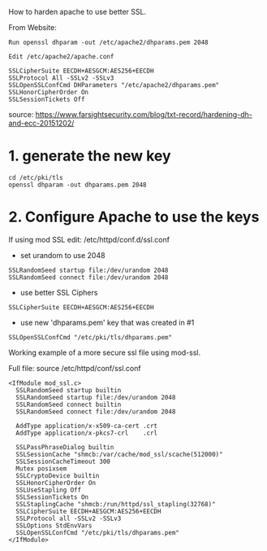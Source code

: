 
How to harden apache to use better SSL. 


From Website: 

```
Run openssl dhparam -out /etc/apache2/dhparams.pem 2048

Edit /etc/apache2/apache.conf

SSLCipherSuite EECDH+AESGCM:AES256+EECDH
SSLProtocol All -SSLv2 -SSLv3
SSLOpenSSLConfCmd DHParameters "/etc/apache2/dhparams.pem"
SSLHonorCipherOrder On
SSLSessionTickets Off
```

source: https://www.farsightsecurity.com/blog/txt-record/hardening-dh-and-ecc-20151202/


# 1. generate the new key

```
cd /etc/pki/tls
openssl dhparam -out dhparams.pem 2048
```

# 2. Configure Apache to use the keys 

If using mod SSL edit: /etc/httpd/conf.d/ssl.conf 

-  set urandom to use 2048

```
SSLRandomSeed startup file:/dev/urandom 2048
SSLRandomSeed connect file:/dev/urandom 2048
```

- use better SSL Ciphers

```
SSLCipherSuite EECDH+AESGCM:AES256+EECDH
```


- use new 'dhparams.pem' key that was created in #1

```
SSLOpenSSLConfCmd "/etc/pki/tls/dhparams.pem"
```

Working example of a more secure ssl file using mod-ssl.

Full file: source /etc/httpd/conf/ssl.conf

```
<IfModule mod_ssl.c>
  SSLRandomSeed startup builtin
  SSLRandomSeed startup file:/dev/urandom 2048
  SSLRandomSeed connect builtin
  SSLRandomSeed connect file:/dev/urandom 2048

  AddType application/x-x509-ca-cert .crt
  AddType application/x-pkcs7-crl    .crl

  SSLPassPhraseDialog builtin
  SSLSessionCache "shmcb:/var/cache/mod_ssl/scache(512000)"
  SSLSessionCacheTimeout 300
  Mutex posixsem
  SSLCryptoDevice builtin
  SSLHonorCipherOrder On
  SSLUseStapling Off
  SSLSessionTickets On
  SSLStaplingCache "shmcb:/run/httpd/ssl_stapling(32768)"
  SSLCipherSuite EECDH+AESGCM:AES256+EECDH
  SSLProtocol all -SSLv2 -SSLv3
  SSLOptions StdEnvVars
  SSLOpenSSLConfCmd "/etc/pki/tls/dhparams.pem"
</IfModule>
```